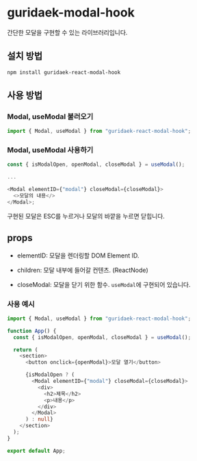 # guridaek-modal-hook

간단한 모달을 구현할 수 있는 라이브러리입니다.

## 설치 방법

```sh
npm install guridaek-react-modal-hook
```

## 사용 방법

### Modal, useModal 불러오기

```ts
import { Modal, useModal } from "guridaek-react-modal-hook";
```

### Modal, useModal 사용하기

```ts
const { isModalOpen, openModal, closeModal } = useModal();

...

<Modal elementID={"modal"} closeModal={closeModal}>
  <>모달의 내용</>
</Modal>;

```

구현된 모달은 ESC를 누르거나 모달의 바깥을 누르면 닫힙니다.

## props

- elementID: 모달을 렌더링할 DOM Element ID.

- children: 모달 내부에 들어갈 컨텐츠. (ReactNode)

- closeModal: 모달을 닫기 위한 함수. `useModal`에 구현되어 있습니다.

### 사용 예시

```ts
import { Modal, useModal } from "guridaek-react-modal-hook";

function App() {
  const { isModalOpen, openModal, closeModal } = useModal();

  return (
    <section>
      <button onclick={openModal}>모달 열기</button>

      {isModalOpen ? (
        <Modal elementID={"modal"} closeModal={closeModal}>
          <div>
            <h2>제목</h2>
            <p>내용</p>
          </div>
        </Modal>
      ) : null}
    </section>
  );
}

export default App;
```
